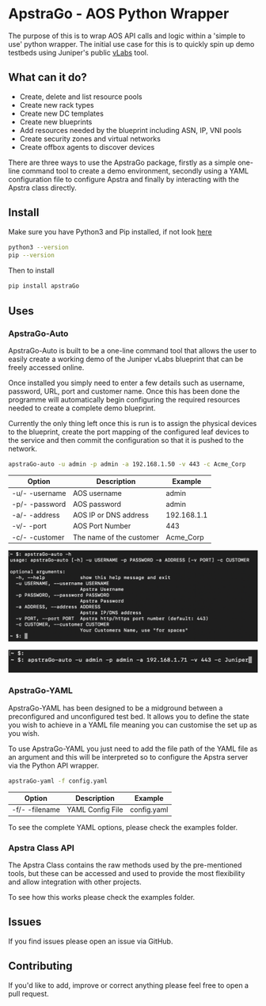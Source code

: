 # ApstraGo - AOS Python Wrapper

The purpose of this is to wrap AOS API calls and logic within a 'simple to use' python wrapper. The initial use case for this is to quickly spin up demo testbeds using Juniper's public [vLabs](https://jlabs.juniper.net/vlabs/) tool.
## What can it do? 
  - Create, delete and list resource pools
  - Create new rack types
  - Create new DC templates
  - Create new blueprints
  - Add resources needed by the blueprint including ASN, IP, VNI pools
  - Create security zones and virtual networks
  - Create offbox agents to discover devices

There are three ways to use the ApstraGo package, firstly as a simple one-line command tool to create a demo environment, secondly using a YAML configuration file to configure Apstra and finally by interacting with the Apstra class directly. 

## Install
Make sure you have Python3 and Pip installed, if not look [here](https://www.python.org/downloads/)
```sh
python3 --version
pip --version
```

Then to install 
```sh
pip install apstraGo
```

## Uses

### ApstraGo-Auto

ApstraGo-Auto is built to be a one-line command tool that allows the user to easily create a working demo of the Juniper vLabs blueprint that can be freely accessed online. 

Once installed you simply need to enter a few details such as username, password, URL, port and customer name. Once this has been done the programme will automatically begin configuring the required resources needed to create a complete demo blueprint. 

Currently the only thing left once this is run is to assign the physical devices to the blueprint, create the port mapping of the configured leaf devices to the service and then commit the configuration so that it is pushed to the network. 

```sh
apstraGo-auto -u admin -p admin -a 192.168.1.50 -v 443 -c Acme_Corp
```
| Option | Description | Example |
| ------ | ------ | ------ |
| -u/- -username | AOS username | admin
| -p/- -password | AOS password | admin
| -a/- -address | AOS IP or DNS address | 192.168.1.1
| -v/- -port | AOS Port Number | 443
| -c/- -customer | The name of the customer | Acme_Corp
 

![Example](img/apstraGo-Auto-Help.png)

![Example](img/apstraGo-Auto-Go.png)


### 
### ApstraGo-YAML

ApstraGo-YAML has been designed to be a midground between a preconfigured and unconfigured test bed. It allows you to define the state you wish to achieve in a YAML file meaning you can customise the set up as you wish.

To use ApstraGo-YAML you just need to add the file path of the YAML file as an argument and this will be interpreted so to configure the Apstra server via the Python API wrapper.

```sh
apstraGo-yaml -f config.yaml
```

| Option | Description | Example |
| ------ | ------ | ------ |
| -f/- -filename | YAML Config File | config.yaml

To see the complete YAML options, please check the examples folder.



### Apstra Class API
The Apstra Class contains the raw methods used by the pre-mentioned tools, but these can be accessed and used to provide the most flexibility and allow integration with other projects.

To see how this works please check the examples folder.


 ## Issues
 If you find issues please open an issue via GitHub.
 
 ## Contributing
 If you'd like to add, improve or correct anything please feel free to open a pull request.
